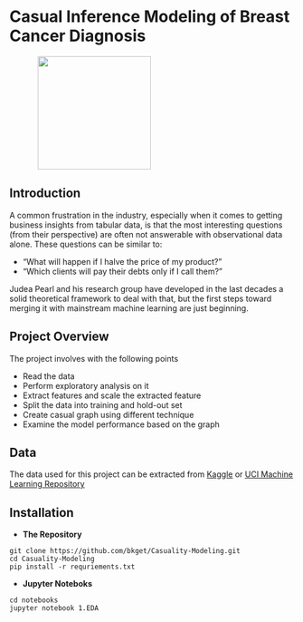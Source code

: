 # Casual Inference Modeling of Breast Cancer Diagnosis
<img style = "padding-left:10%" src="https://images.medicaldaily.com/sites/medicaldaily.com/files/styles/full_breakpoints_theme_medicaldaily_desktop_1x/public/2013/11/29/breast-cancer-3d-rendering.jpg" width="200" height="200"/>


## Introduction

A common frustration in the industry, especially when it comes to getting business insights from tabular data, is that the most interesting questions (from their perspective) are often not answerable with observational data alone. These questions can be similar to:

- “What will happen if I halve the price of my product?”
- “Which clients will pay their debts only if I call them?”

Judea Pearl and his research group have developed in the last decades a solid theoretical framework to deal with that, but the first steps toward merging it with mainstream machine learning are just beginning.


## Project Overview

The project involves with the following points
- Read the data
- Perform exploratory analysis on it
- Extract features and scale the extracted feature
- Split the data into training and hold-out set
- Create casual graph using different technique
- Examine the model performance based on the graph


## Data

The data used for this project can be extracted from [Kaggle](https://www.kaggle.com/uciml/breast-cancer-wisconsin-data) or [UCI Machine Learning Repository](https://archive-beta.ics.uci.edu/ml/datasets?name=breast)


## Installation

- **The Repository**
```
git clone https://github.com/bkget/Casuality-Modeling.git
cd Casuality-Modeling
pip install -r requriements.txt
```

- **Jupyter Noteboks**
```
cd notebooks
jupyter notebook 1.EDA
```
